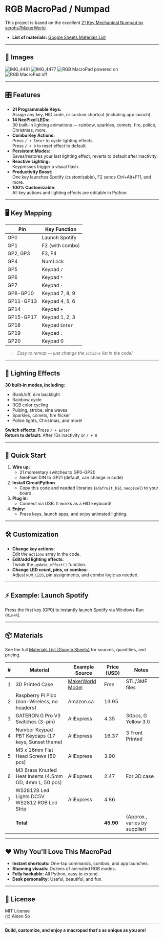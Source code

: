 # RGB MacroPad / Numpad

This project is based on the excellent [21 Key Mechanical Numpad by serohs7MakerWorld](https://makerworld.com/en/models/847093-21-key-mechanical-numpad#profileId-794356).

- **List of materials:** [Google Sheets Materials List](https://docs.google.com/spreadsheets/d/1POHebsY6CT1eLJ3NvEvcW8S9I_YbqTaPaNE3qmyI9Bc/edit?gid=1819894683#gid=1819894683)

---

## 📸 Images

![IMG_4481](https://pfst.cf2.poecdn.net/base/image/bddf66d767e515e33839d83b362fbf664346d2a9b74b6b21eec03bfb0b674a9c?w=4032&h=3024&pmaid=410758589)
![IMG_4477](https://pfst.cf2.poecdn.net/base/image/01760af90040a02c106ec97ace9758b6193c2c3e74fcd92d154a3b7d2cddbe10?w=4032&h=3024&pmaid=410758590)
![RGB MacroPad powered on](https://pfst.cf2.poecdn.net/base/image/bddf66d767e515e33839d83b362fbf664346d2a9b74b6b21eec03bfb0b674a9c?w=4032&h=3024&pmaid=410758589)
![RGB MacroPad off](https://pfst.cf2.poecdn.net/base/image/01760af90040a02c106ec97ace9758b6193c2c3e74fcd92d154a3b7d2cddbe10?w=4032&h=3024&pmaid=410758590)

---

## 🎛️ Features

- **21 Programmable Keys:**  
  Assign any key, HID code, or custom shortcut (including app launch).
- **14 NeoPixel LEDs:**  
  30 built-in lighting animations — rainbow, sparkles, comets, fire, police, Christmas, more.
- **Combo Key Actions:**  
  Press `/ + Enter` to cycle lighting effects.  
  Press `/ + 0` to reset effect to default.
- **Persistent Modes:**  
  Saves/restores your last lighting effect, reverts to default after inactivity.
- **Reactive Lighting:**  
  Keypresses trigger a visual flash.
- **Productivity Boost:**  
  One key launches Spotify (customizable), F2 sends Ctrl+Alt+F11, and more.
- **100% Customizable:**  
  All key actions and lighting effects are editable in Python.

---

## 🖥️ Key Mapping

| Pin         | Key Function         |
|-------------|---------------------|
| GP0         | Launch Spotify      |
| GP1         | F2 (with combo)     |
| GP2, GP3    | F3, F4              |
| GP4         | NumLock             |
| GP5         | Keypad `/`          |
| GP6         | Keypad `*`          |
| GP7         | Keypad `-`          |
| GP8-GP10    | Keypad 7, 8, 9      |
| GP11-GP13   | Keypad 4, 5, 6      |
| GP14        | Keypad `+`          |
| GP15-GP17   | Keypad 1, 2, 3      |
| GP18        | Keypad `Enter`      |
| GP19        | Keypad `.`          |
| GP20        | Keypad 0            |

> *Easy to remap — just change the `actions` list in the code!*

---

## 🌈 Lighting Effects

**30 built-in modes, including:**
- Blank/off, dim backlight
- Rainbow cycle
- RGB color cycling
- Pulsing, strobe, sine waves
- Sparkles, comets, fire flicker
- Police lights, Christmas, and more!

**Switch effects:** Press `/ + Enter`  
**Return to default:** After 10s inactivity or `/ + 0`

---

## 🚀 Quick Start

1. **Wire up:**  
   - 21 momentary switches to GP0–GP20  
   - NeoPixel DIN to GP21 (default, can change in code)
2. **Install CircuitPython**  
   - Copy this code and needed libraries (`adafruit_hid`, `neopixel`) to your board.
3. **Plug in:**  
   - Connect via USB. It works as a HID keyboard!
4. **Enjoy:**  
   - Press keys, launch apps, and enjoy animated lighting.

---

## 🛠️ Customization

- **Change key actions:**  
  Edit the `actions` array in the code.
- **Edit/add lighting effects:**  
  Tweak the `update_effect()` function.
- **Change LED count, pins, or combos:**  
  Adjust `NUM_LEDS`, pin assignments, and combo logic as needed.

---

## ⚡ Example: Launch Spotify

Press the first key (GP0) to instantly launch Spotify via Windows Run (`Win+R`).

---

## 📦 Materials

See the full [Materials List (Google Sheets)](https://docs.google.com/spreadsheets/d/1POHebsY6CT1eLJ3NvEvcW8S9I_YbqTaPaNE3qmyI9Bc/edit?gid=1819894683#gid=1819894683) for sources, quantities, and pricing.

| # | Material | Example Source | Price (USD) | Notes |
|---|----------|---------------|-------------|-------|
| 1 | 3D Printed Case | [MakerWorld Model](https://makerworld.com/en/models/847093-21-key-mechanical-numpad#profileId-794356) | Free | STL/3MF files |
| 2 | Raspberry Pi Pico (non-Wireless, no headers) | Amazon.ca | 13.95 | |
| 3 | GATERON G Pro V3 Switches (3-pin) | AliExpress | 4.35 | 30pcs, G Yellow 3.0 |
| 4 | Number Keypad PBT Keycaps (17 keys, Sunset theme) | AliExpress | 16.37 | 3 Front Printed |
| 5 | M3 x 16mm Flat Head Screws (50 pcs) | AliExpress | 3.90 | |
| 6 | M3 Brass Knurled Heat Inserts (4.5mm OD, 4mm L, 50 pcs) | AliExpress | 2.47 | For 3D case |
| 7 | WS2812B Led Lights DC5V WS2812 RGB Led Strip | AliExpress | 4.86 | |
|   | **Total** | | **45.90** | (Approx., varies by supplier) |

---

## ❤️ Why You'll Love This MacroPad

- **Instant shortcuts:** One-tap commands, combos, and app launches.
- **Stunning visuals:** Dozens of animated RGB modes.
- **Fully hackable:** All Python, easy to extend.
- **Desk personality:** Useful, beautiful, and fun.

---

## 🔗 License

MIT License  
(c) Aiden So

---

**Build, customize, and enjoy a macropad that's as unique as you are!**
